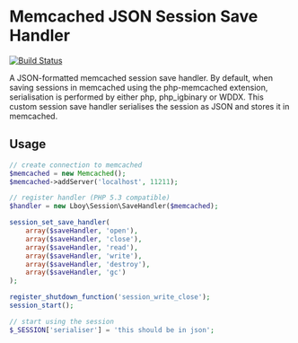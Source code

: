 Memcached JSON Session Save Handler
==========

[![Build Status](https://travis-ci.org/lboynton/memcached-json-session-save-handler.png?branch=master)](https://travis-ci.org/lboynton/memcached-json-session-save-handler)

A JSON-formatted memcached session save handler. By default, when saving 
sessions in memcached using the php-memcached extension, serialisation is
performed by either php, php_igbinary or WDDX. This custom session save
handler serialises the session as JSON and stores it in memcached.

Usage
----------
```php
// create connection to memcached
$memcached = new Memcached();
$memcached->addServer('localhost', 11211);

// register handler (PHP 5.3 compatible)
$handler = new Lboy\Session\SaveHandler($memcached);

session_set_save_handler(
    array($saveHandler, 'open'),    
    array($saveHandler, 'close'),
    array($saveHandler, 'read'),
    array($saveHandler, 'write'),
    array($saveHandler, 'destroy'),
    array($saveHandler, 'gc')
);

register_shutdown_function('session_write_close');
session_start();

// start using the session
$_SESSION['serialiser'] = 'this should be in json';
```
